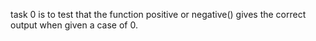 task 0 is to test that the function positive or negative() gives the correct output when given a case of 0.
